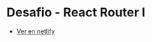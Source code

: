 # Desafio - React Router I


- [Ver en netlify ](https://github.com/vitejs/vite-plugin-react/blob/main/packages/plugin-react/README.md)